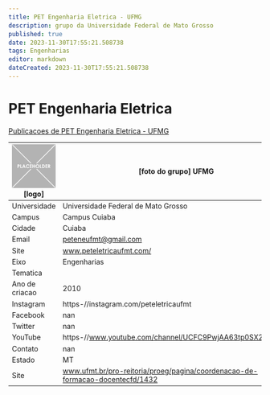 ```yaml
---
title: PET Engenharia Eletrica - UFMG
description: grupo da Universidade Federal de Mato Grosso
published: true
date: 2023-11-30T17:55:21.508738
tags: Engenharias
editor: markdown
dateCreated: 2023-11-30T17:55:21.508738
---
```


# PET Engenharia Eletrica

[Publicacoes de PET Engenharia Eletrica - UFMG](/atividade/33PETEngenhariaEletricaUFMG/feed.md)

| ![placeholder.png](/placeholder.png) [logo] | [foto do grupo] UFMG         |
| ------------------------------------------- | ------------------------------------------------- |
| Universidade                                | Universidade Federal de Mato Grosso      |
| Campus                                      | Campus Cuiaba            |
| Cidade                                      | Cuiaba             |
| Email                                       | peteneufmt@gmail.com             |
| Site                                        | www.peteletricaufmt.com/              |
| Eixo                                        | Engenharias              |
| Tematica                                    |           |
| Ano de criacao                              | 2010        |
| Instagram                                   | https-//instagram.com/peteletricaufmt         |
| Facebook                                    | nan          |
| Twitter                                     | nan           |
| YouTube                                     | https-//www.youtube.com/channel/UCFC9PwjAA63tp0SX2uOsPYA           |
| Contato                                     | nan         |
| Estado                                      |  MT            |
| Site                                        | www.ufmt.br/pro-reitoria/proeg/pagina/coordenacao-de-formacao-docentecfd/1432 |
